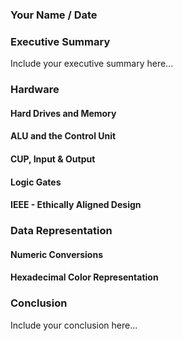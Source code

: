 ### Your Name / Date

### Executive Summary 
Include your executive summary here...

### Hardware
#### Hard Drives and Memory
#### ALU and the Control Unit
#### CUP, Input & Output
#### Logic Gates 
#### IEEE - Ethically Aligned Design

### Data Representation
#### Numeric Conversions
#### Hexadecimal Color Representation

### Conclusion
Include your conclusion here...
